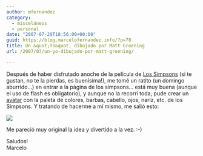 ```yaml
---
author: mfernandez
category:
  - misceláneos
  - personal
date: "2007-07-29T18:56:00+00:00"
guid: https://blog.marcelofernandez.info/?p=78
title: Un &quot;Yo&quot; dibujado por Matt Groening
url: /2007/07/un-yo-dibujado-por-matt-groening/

---
```

Después de haber disfrutado anoche de la película de [Los Simpsons](http://www.simpsonsmovie.com/) (si te gustan, no te la pierdas, es buenísima!), me tomé un ratito (un domingo aburrido...) en entrar a la página de los simpsons... está muy buena (aunque el uso de flash es obligatorio), y aunque no la recorrí toda, pude crear un [avatar](http://es.wikipedia.org/wiki/Avatar_%28sociedad_virtual%29) con la paleta de colores, barbas, cabello, ojos, nariz, etc. de los Simpsons. Y tratando de hacerme a mí mismo, me salió esto:  

[![](http://1.bp.blogspot.com/_nDZ247g0qSM/RqzkEwQfgwI/AAAAAAAAAJo/M590OwagghU/s400/Pantallazo-Simpsons+Movie+-+Mozilla+Firefox.png)](http://1.bp.blogspot.com/_nDZ247g0qSM/RqzkEwQfgwI/AAAAAAAAAJo/M590OwagghU/s1600-h/Pantallazo-Simpsons+Movie+-+Mozilla+Firefox.png)  

Me pareció muy original la idea y divertido a la vez. :-)

Saludos!  
Marcelo  


